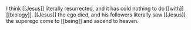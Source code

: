 I think [[Jesus]] literally resurrected, and it has cold nothing to do [[with]] [[biology]]. [[Jesus]] the ego died, and his followers literally saw [[Jesus]] the superego come to [[being]] and ascend to heaven. 